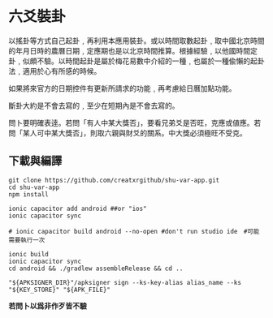 # 六爻裝卦

以搖卦等方式自己起卦﹐再利用本應用裝卦。或以時間取數起卦﹐取中國北京時間的年月日時的農曆日期﹐定應期也是以北京時間推算。根據經驗﹐以他國時間定卦﹐似頗不驗。以時間起卦是屬於梅花易數中介紹的一種﹐也屬於一種偸懶的起卦法﹐適用於心有所感的時候。

如果將來官方的日期控件有更新所請求的功能﹐再考慮給日曆加點功能。

斷卦大約是不會去寫的﹐至少在短期內是不會去寫的。

問卜要明確表逹。若問「有人中某大獎否」，要看兄弟爻是否旺，克應或値應。若問「某人可中某大獎否」，則取六親與財爻的關系。中大獎必須極旺不受克。

## 下載與編譯

```
git clone https://github.com/creatxrgithub/shu-var-app.git
cd shu-var-app
npm install

ionic capacitor add android ##or "ios"
ionic capacitor sync

# ionic capacitor build android --no-open #don't run studio ide　#可能需要執行一次

ionic build
ionic capacitor sync
cd android && ./gradlew assembleRelease && cd ..

"${APKSIGNER_DIR}"/apksigner sign --ks-key-alias alias_name --ks "${KEY_STORE}" "${APK_FILE}"
```

**若問卜以爲非作歹皆不驗**

